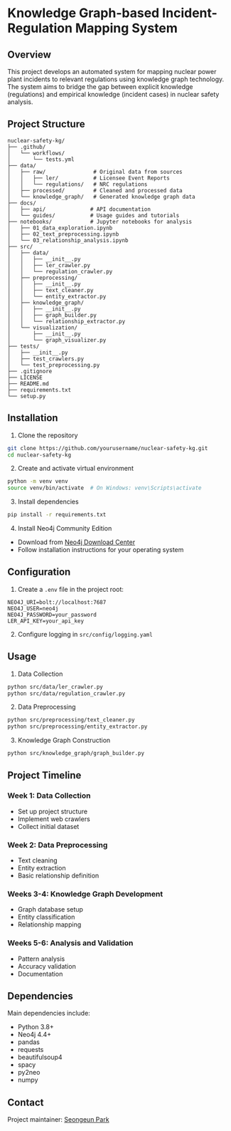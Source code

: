 # Knowledge Graph-based Incident-Regulation Mapping System

## Overview
This project develops an automated system for mapping nuclear power plant incidents to relevant regulations using knowledge graph technology. The system aims to bridge the gap between explicit knowledge (regulations) and empirical knowledge (incident cases) in nuclear safety analysis.

## Project Structure
```
nuclear-safety-kg/
├── .github/
│   └── workflows/
│       └── tests.yml
├── data/
│   ├── raw/               # Original data from sources
│   │   ├── ler/           # Licensee Event Reports
│   │   └── regulations/   # NRC regulations
│   ├── processed/         # Cleaned and processed data
│   └── knowledge_graph/   # Generated knowledge graph data
├── docs/
│   ├── api/              # API documentation
│   └── guides/           # Usage guides and tutorials
├── notebooks/            # Jupyter notebooks for analysis
│   ├── 01_data_exploration.ipynb
│   ├── 02_text_preprocessing.ipynb
│   └── 03_relationship_analysis.ipynb
├── src/
│   ├── data/
│   │   ├── __init__.py
│   │   ├── ler_crawler.py
│   │   └── regulation_crawler.py
│   ├── preprocessing/
│   │   ├── __init__.py
│   │   ├── text_cleaner.py
│   │   └── entity_extractor.py
│   ├── knowledge_graph/
│   │   ├── __init__.py
│   │   ├── graph_builder.py
│   │   └── relationship_extractor.py
│   └── visualization/
│       ├── __init__.py
│       └── graph_visualizer.py
├── tests/
│   ├── __init__.py
│   ├── test_crawlers.py
│   └── test_preprocessing.py
├── .gitignore
├── LICENSE
├── README.md
├── requirements.txt
└── setup.py
```

## Installation

1. Clone the repository
```bash
git clone https://github.com/yourusername/nuclear-safety-kg.git
cd nuclear-safety-kg
```

2. Create and activate virtual environment
```bash
python -m venv venv
source venv/bin/activate  # On Windows: venv\Scripts\activate
```

3. Install dependencies
```bash
pip install -r requirements.txt
```

4. Install Neo4j Community Edition
- Download from [Neo4j Download Center](https://neo4j.com/download/)
- Follow installation instructions for your operating system

## Configuration

1. Create a `.env` file in the project root:
```env
NEO4J_URI=bolt://localhost:7687
NEO4J_USER=neo4j
NEO4J_PASSWORD=your_password
LER_API_KEY=your_api_key
```

2. Configure logging in `src/config/logging.yaml`

## Usage

1. Data Collection
```bash
python src/data/ler_crawler.py
python src/data/regulation_crawler.py
```

2. Data Preprocessing
```bash
python src/preprocessing/text_cleaner.py
python src/preprocessing/entity_extractor.py
```

3. Knowledge Graph Construction
```bash
python src/knowledge_graph/graph_builder.py
```

## Project Timeline

### Week 1: Data Collection
- Set up project structure
- Implement web crawlers
- Collect initial dataset

### Week 2: Data Preprocessing
- Text cleaning
- Entity extraction
- Basic relationship definition

### Weeks 3-4: Knowledge Graph Development
- Graph database setup
- Entity classification
- Relationship mapping

### Weeks 5-6: Analysis and Validation
- Pattern analysis
- Accuracy validation
- Documentation

## Dependencies

Main dependencies include:
- Python 3.8+
- Neo4j 4.4+
- pandas
- requests
- beautifulsoup4
- spacy
- py2neo
- numpy

## Contact
Project maintainer: [Seongeun Park](mailto:seongeup@andrew.cmu.edu)
